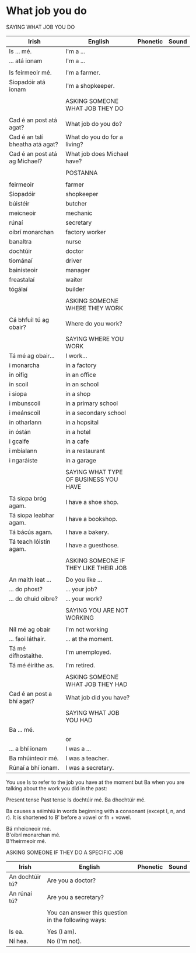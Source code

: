 # What job you do

SAYING WHAT JOB YOU DO

|Irish|English|Phonetic|Sound|
|------|-------|--------|-----|
|Is ... mé.|I'm a ...
|... atá ionam |I'm a ...
||
|Is feirmeoir mé. |I'm a farmer.
|Siopadóir atá ionam |I'm a shopkeeper.
||
||ASKING SOMEONE WHAT JOB THEY DO
||
|Cad é an post atá agat? |What job do you do?
|Cad é an tslí bheatha atá agat? |What do you do for a living?
|Cad é an post atá ag Michael? |What job does Michael have?
||
||POSTANNA
||
|feirmeoir|farmer
|Siopadóir|shopkeeper
|búistéir	|butcher
|meicneoir	|mechanic
|rúnaí	|secretary
|oibrí monarchan	|factory worker
|banaltra	|nurse
|dochtúir	|doctor
|tiománaí	|driver
|bainisteoir	|manager
|freastalaí	|waiter
|tógálaí	|builder
||
||ASKING SOMEONE WHERE THEY WORK
||
|Cá bhfuil tú ag obair? |Where do you work?
||
||SAYING WHERE YOU WORK
|Tá mé ag obair... |I work...
|i monarcha |in a factory
|in oifig |in an office
|in scoil |in an school
|i siopa |in a shop
|i mbunscoil |in a primary school
|i meánscoil |in a secondary school
|in otharlann |in a hopsital
|in óstán |in a hotel
|i gcaife |in a cafe
|i mbialann |in a restaurant
|i ngaráiste |in a garage
||
||SAYING WHAT TYPE OF BUSINESS YOU HAVE
||
|Tá siopa bróg agam. |I have a shoe shop.
|Tá siopa leabhar agam. |I have a bookshop.
|Tá bácús agam. |I have a bakery.
|Tá teach lóistín agam. |I have a guesthose.
||
||ASKING SOMEONE IF THEY LIKE THEIR JOB
||
|An maith leat ... |Do you like ...
|... do phost? |... your job?
|... do chuid oibre? |... your work?
||
||SAYING YOU ARE NOT WORKING
||
|Níl mé ag obair |I'm not working
|... faoi láthair. |... at the moment.
|Tá mé dífhostaithe. |I'm unemployed.
|Tá mé éirithe as. |I'm retired.
||
||ASKING SOMEONE WHAT JOB THEY HAD
|Cad é an post a bhí agat? |What job did you have?
||
||SAYING WHAT JOB YOU HAD
|Ba ... mé.
||or
|... a bhí ionam |I was a ...
|Ba mhúinteoir mé. |I was a teacher.
|Rúnaí a bhí ionam. |I was a secretary.


You use Is to refer to the job you have at the moment but Ba when you are talking about the work you did in the past:

Present tense	Past tense
Is dochtúir mé.	Ba dhochtúir mé.

Ba causes a séimhiú in words beginning with a consonant (except l, n, and r). It is shortened to B' before a vowel or fh + vowel.

Bá mheicneoir mé.	
B'oibrí monarchan mé.	
B'fheirmeoir mé.	


ASKING SOMEONE IF THEY DO A SPECIFIC JOB

|Irish|English|Phonetic|Sound|
|------|-------|--------|-----|
|An dochtúir tú? |Are you a doctor?
|An rúnaí tú? |Are you a secretary?
||
||You can answer this question in the following ways:
||
|Is ea. |Yes (I am).
|Ní hea. |No (I'm not).